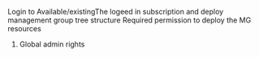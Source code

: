 Login to Available/existingThe logeed in subscription and deploy management group tree structure 
Required permission to deploy the MG resources 
1. Global admin rights 





